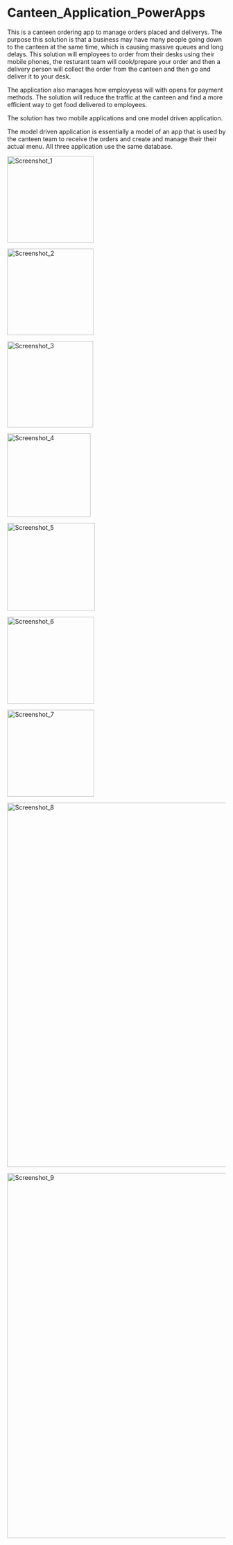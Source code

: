# Canteen_Application_PowerApps

This is a canteen ordering app to manage orders placed and deliverys. The purpose this solution is that a business may have many people going down to the canteen at the same time, which is causing massive queues and long delays.
This solution will employees to order from their desks using their mobile phones, the resturant team will cook/prepare your order and then a delivery person will collect the order from the canteen and then go and deliver it to your desk.

The application also manages how employyess will with opens for payment methods. The solution will reduce the traffic at the canteen and find a more efficient way to get food delivered to employees.

The solution has two mobile applications and one model driven application.

The model driven application is essentially a model of an app that is used by the canteen team to receive the orders and create and manage their their actual menu. All three application use the same database.

<img width="199" alt="Screenshot_1" src="https://github.com/RathogwaInnocent/Canteen_Application_PowerApps/assets/17208775/3c073378-6743-4110-999e-a19cc1d4d535">

>>>

>>>
<img width="199" alt="Screenshot_2" src="https://github.com/RathogwaInnocent/Canteen_Application_PowerApps/assets/17208775/5609d822-2efd-48bd-98e5-601e28020a4c">

>>>

>>>
<img width="198" alt="Screenshot_3" src="https://github.com/RathogwaInnocent/Canteen_Application_PowerApps/assets/17208775/8acd4f22-2305-407b-8b7c-f1919a55898c">

>>>

>>>
<img width="192" alt="Screenshot_4" src="https://github.com/RathogwaInnocent/Canteen_Application_PowerApps/assets/17208775/4c865b69-a716-4711-a398-574067f13f44">

>>>
<img width="202" alt="Screenshot_5" src="https://github.com/RathogwaInnocent/Canteen_Application_PowerApps/assets/17208775/7e2f3e3b-1c82-4613-af4a-8f1218dd63dc">

>>>

>>>
<img width="200" alt="Screenshot_6" src="https://github.com/RathogwaInnocent/Canteen_Application_PowerApps/assets/17208775/f3c52026-ad7a-4295-83a3-d621e216eb57">

>>>

>>>
<img width="200" alt="Screenshot_7" src="https://github.com/RathogwaInnocent/Canteen_Application_PowerApps/assets/17208775/a475dcbe-5eeb-42b5-b32b-4a8b09228a9a">

>>>

>>>
<img width="838" alt="Screenshot_8" src="https://github.com/RathogwaInnocent/Canteen_Application_PowerApps/assets/17208775/c0e28711-ce04-4141-a0f0-5fe7a4f99a07">


>>>

>>>
<img width="840" alt="Screenshot_9" src="https://github.com/RathogwaInnocent/Canteen_Application_PowerApps/assets/17208775/310b3343-8a70-43d1-b127-d77c0f8eb66e">

>>>

>>>
